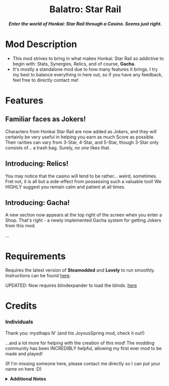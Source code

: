 <h1 align="center">Balatro: Star Rail</h1>
<h4 align="center"><i>Enter the world of Honkai: Star Rail through a Casino. Seems just right.</i></h4>

# Mod Description
- This mod strives to bring in what makes Honkai: Star Rail so addictive to begin with: Stats, Synergies, Relics, and of course, **Gacha**.
- It's mostly a standalone mod due to how many features it brings. I try my best to balance everything in here out, so if you have any
feedback, feel free to directly contact me!

# Features
## Familiar faces as Jokers!
Characters from Honkai Star Rail are now added as Jokers, and they will certainly be very useful in helping you earn as much Score as possible.
Their rarities can vary from 3-Star, 4-Star, and 5-Star, though 3-Star only consists of... a trash bag. Surely, *no one* likes that.

## Introducing: Relics!
You may notice that the casino will tend to be rather... weird, sometimes.
Fret not, it is all but a side-effect from possessing such a valuable tool!
We HIGHLY suggest you remain calm and patient at all times.

## Introducing: Gacha!
A new section now appears at the top right of the screen when you enter a Shop.
That's right - a newly implemented Gacha system for getting Jokers from this mod.

...

# Requirements
Requires the latest version of **Steamodded** and **Lovely** to run smoothly.  
Instructions can be found [here](https://github.com/Steamopollys/Steamodded/wiki/01.-Getting-started).

UPDATED: Now requires blindexpander to load the blinds. [here](https://github.com/Mysthaps/blindexpander)

# Credits
### Individuals
Thank you:
 mysthaps
 N' (and his JoyousSpring mod, check it out!)
 
 ...and a lot more for helping with the creation of this mod!
 The modding community has been INCREDIBLY helpful, allowing my first ever mod to be made and played!

 (If I'm missing someone here, please contact me directly so I can put your name on here :D)

<details>
    <summary><b>Additional Notes</b></summary>
    This version of the mod is currently in its Playtest phase, so it currently lacks a LOT of intended features. I decided to release this early to 
    see if the overall concept of my mod is fun to play with, in order to make changes in time.

    ...also, I'm incapable of drawing so you will have to stick with Warp Tickets as placeholder art for the Jokers right now.
    ...and uh, didn't make custom rarities, yet, sorry if souls give you a 5-Star Joker :3
</details><br>
